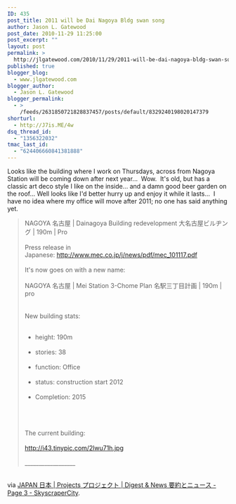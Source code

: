 ```yaml
---
ID: 435
post_title: 2011 will be Dai Nagoya Bldg swan song
author: Jason L. Gatewood
post_date: 2010-11-29 11:25:00
post_excerpt: ""
layout: post
permalink: >
  http://jlgatewood.com/2010/11/29/2011-will-be-dai-nagoya-bldg-swan-song/
published: true
blogger_blog:
  - www.jlgatewood.com
blogger_author:
  - Jason L. Gatewood
blogger_permalink:
  - >
    /feeds/2631850721828837457/posts/default/8329240198020147379
shorturl:
  - http://J7is.ME/4w
dsq_thread_id:
  - "1356322032"
tmac_last_id:
  - "624406660841381888"
---
```

Looks like the building where I work on Thursdays, across from Nagoya Station will be coming down after next year...  Wow.  It's old, but has a classic art deco style I like on the inside... and a damn good beer garden on the roof... Well looks like I'd better hurry up and enjoy it while it lasts...  I have no idea where my office will move after 2011; no one has said anything yet.<br /><blockquote>NAGOYA 名古屋 | Dainagoya Building redevelopment 大名古屋ビルヂング | 190m | Pro<br /><br />Press release in Japanese: http://www.mec.co.jp/j/news/pdf/mec_101117.pdf<br /><br />It's now goes on with a new name:<br /><br />NAGOYA 名古屋 | Mei Station 3-Chome Plan 名駅三丁目計画 | 190m | pro<br /><br /><img src="http://www.jlgatewood.com/wp-content/uploads/2012/01/nagoya.jpg" alt="" /><br /><br />New building stats:<br /><ul><br />	<li>height: 190m</li><br />	<li>stories: 38</li><br />	<li>function: Office</li><br />	<li>status: construction start 2012</li><br />	<li>Completion: 2015</li><br /></ul><br /><br />The current building:<br /><br />http://i43.tinypic.com/2lwu71h.jpg<br /><br />__________________<br /></blockquote><br />via <a href="http://www.skyscrapercity.com/showthread.php?p=67358825#post67358825">JAPAN 日本 | Projects プロジェクト | Digest & News 要約とニュース - Page 3 - SkyscraperCity</a>.